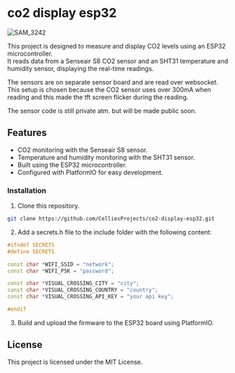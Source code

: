 # co2 display esp32

![SAM_3242](https://github.com/user-attachments/assets/76c282f7-baca-4862-9028-22992eba1542)

This project is designed to measure and display CO2 levels using an ESP32 microcontroller.<br>
It reads data from a Senseair S8 CO2 sensor and an SHT31 temperature and humidity sensor, displaying the real-time readings.

The sensors are on separate sensor board and are read over websocket.<br>
This setup is chosen because the CO2 sensor uses over 300mA when reading and this made the tft screen flicker during the reading.

The sensor code is still private atm. but will be made public soon.

## Features

- CO2 monitoring with the Senseair S8 sensor.
- Temperature and humidity monitoring with the SHT31 sensor.
- Built using the ESP32 microcontroller.
- Configured with PlatformIO for easy development.

### Installation

1. Clone this repository.<br>
```bash
git clone https://github.com/CelliesProjects/co2-display-esp32.git
```

 2. Add a secrets.h file to the include folder with the following content:<br>
 ```c++
#ifndef SECRETS
#define SECRETS

const char *WIFI_SSID = "network";
const char *WIFI_PSK = "password";

const char *VISUAL_CROSSING_CITY = "city";
const char *VISUAL_CROSSING_COUNTRY = "country";
const char *VISUAL_CROSSING_API_KEY = "your api key";

#endif
```
3. Build and upload the firmware to the ESP32 board using PlatformIO.

## License
This project is licensed under the MIT License.

